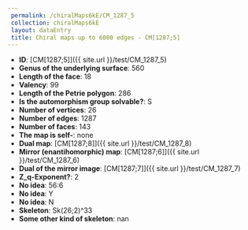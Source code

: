 ```yaml
--- 
 permalink: /chiralMaps6kE/CM_1287_5 
 collection: chiralMaps6kE
 layout: dataEntry
 title: Chiral maps up to 6000 edges - CM[1287;5]
---
```


- **ID**: [CM[1287;5]]({{ site.url }}/test/CM_1287_5)
- **Genus of the underlying surface**: 560
- **Length of the face**: 18
- **Valency**: 99
- **Length of the Petrie polygon**: 286
- **Is the automorphism group solvable?**: S
- **Number of vertices**: 26
- **Number of edges**: 1287
- **Number of faces**: 143
- **The map is self-**: none
- **Dual map**: [CM[1287;8]]({{ site.url }}/test/CM_1287_8)
- **Mirror (enantihomorphic) map**: [CM[1287;6]]({{ site.url }}/test/CM_1287_6)
- **Dual of the mirror image**: [CM[1287;7]]({{ site.url }}/test/CM_1287_7)
- **Z_q-Exponent?**: 2
- **No idea**:  56:6
- **No idea**: Y
- **No idea**: N
- **Skeleton**: Sk(26;2)^33
- **Some other kind of skeleton**: nan
